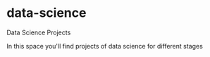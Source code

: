 # data-science
Data Science Projects

In this space you'll find projects of data science for different stages
